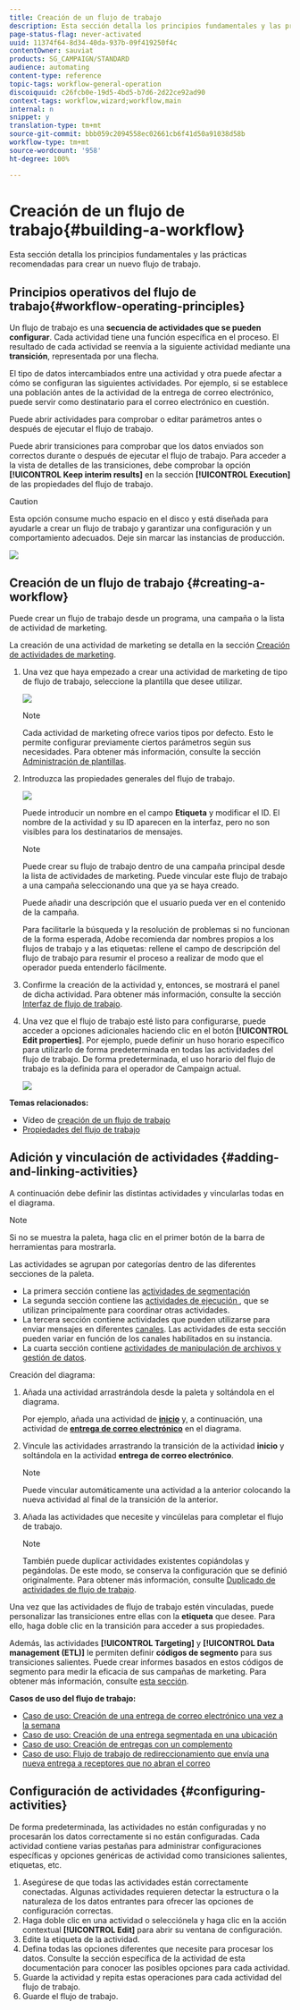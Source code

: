 ```yaml
---
title: Creación de un flujo de trabajo
description: Esta sección detalla los principios fundamentales y las prácticas recomendadas para crear un nuevo flujo de trabajo.
page-status-flag: never-activated
uuid: 11374f64-8d34-40da-937b-09f419250f4c
contentOwner: sauviat
products: SG_CAMPAIGN/STANDARD
audience: automating
content-type: reference
topic-tags: workflow-general-operation
discoiquuid: c26fcb0e-19d5-4bd5-b7d6-2d22ce92ad90
context-tags: workflow,wizard;workflow,main
internal: n
snippet: y
translation-type: tm+mt
source-git-commit: bbb059c2094558ec02661cb6f41d50a91038d58b
workflow-type: tm+mt
source-wordcount: '958'
ht-degree: 100%

---
```



# Creación de un flujo de trabajo{#building-a-workflow}

Esta sección detalla los principios fundamentales y las prácticas recomendadas para crear un nuevo flujo de trabajo.

## Principios operativos del flujo de trabajo{#workflow-operating-principles}

Un flujo de trabajo es una **secuencia de actividades que se pueden configurar**. Cada actividad tiene una función específica en el proceso. El resultado de cada actividad se reenvía a la siguiente actividad mediante una **transición**, representada por una flecha.

El tipo de datos intercambiados entre una actividad y otra puede afectar a cómo se configuran las siguientes actividades. Por ejemplo, si se establece una población antes de la actividad de la entrega de correo electrónico, puede servir como destinatario para el correo electrónico en cuestión.

Puede abrir actividades para comprobar o editar parámetros antes o después de ejecutar el flujo de trabajo.

Puede abrir transiciones para comprobar que los datos enviados son correctos durante o después de ejecutar el flujo de trabajo. Para acceder a la vista de detalles de las transiciones, debe comprobar la opción **[!UICONTROL Keep interim results]** en la sección **[!UICONTROL Execution]** de las propiedades del flujo de trabajo.

>[!CAUTION]
>
>Esta opción consume mucho espacio en el disco y está diseñada para ayudarle a crear un flujo de trabajo y garantizar una configuración y un comportamiento adecuados. Deje sin marcar las instancias de producción.

![](assets/workflow_overview.png)


## Creación de un flujo de trabajo {#creating-a-workflow}

Puede crear un flujo de trabajo desde un programa, una campaña o la lista de actividad de marketing.

La creación de una actividad de marketing se detalla en la sección [Creación de actividades de marketing](../../start/using/marketing-activities.md#creating-a-marketing-activity).

1. Una vez que haya empezado a crear una actividad de marketing de tipo de flujo de trabajo, seleccione la plantilla que desee utilizar.

   ![](assets/workflow_creation_1.png)

   >[!NOTE]
   >
   >Cada actividad de marketing ofrece varios tipos por defecto. Esto le permite configurar previamente ciertos parámetros según sus necesidades. Para obtener más información, consulte la sección [Administración de plantillas](../../start/using/marketing-activity-templates.md).

1. Introduzca las propiedades generales del flujo de trabajo.

   ![](assets/workflow_creation_2.png)

   Puede introducir un nombre en el campo **Etiqueta** y modificar el ID. El nombre de la actividad y su ID aparecen en la interfaz, pero no son visibles para los destinatarios de mensajes.

   >[!NOTE]
   >
   >Puede crear su flujo de trabajo dentro de una campaña principal desde la lista de actividades de marketing. Puede vincular este flujo de trabajo a una campaña seleccionando una que ya se haya creado.

   Puede añadir una descripción que el usuario pueda ver en el contenido de la campaña.

   Para facilitarle la búsqueda y la resolución de problemas si no funcionan de la forma esperada, Adobe recomienda dar nombres propios a los flujos de trabajo y a las etiquetas: rellene el campo de descripción del flujo de trabajo para resumir el proceso a realizar de modo que el operador pueda entenderlo fácilmente.

1. Confirme la creación de la actividad y, entonces, se mostrará el panel de dicha actividad. Para obtener más información, consulte la sección [Interfaz de flujo de trabajo](../../automating/using/workflow-interface.md).

1. Una vez que el flujo de trabajo esté listo para configurarse, puede acceder a opciones adicionales haciendo clic en el botón **[!UICONTROL Edit properties]**. Por ejemplo, puede definir un huso horario específico para utilizarlo de forma predeterminada en todas las actividades del flujo de trabajo. De forma predeterminada, el uso horario del flujo de trabajo es la definida para el operador de Campaign actual.

   ![](assets/workflow_properties.png)

**Temas relacionados:**

* Vídeo de [creación de un flujo de trabajo](https://docs.adobe.com/content/help/es-ES/campaign-standard/using/managing-processes-and-data/workflow-general-operation/building-a-workflow.html)
* [Propiedades del flujo de trabajo](../../automating/using/managing-execution-options.md)

## Adición y vinculación de actividades {#adding-and-linking-activities}

A continuación debe definir las distintas actividades y vincularlas todas en el diagrama.

>[!NOTE]
>
>Si no se muestra la paleta, haga clic en el primer botón de la barra de herramientas para mostrarla.

Las actividades se agrupan por categorías dentro de las diferentes secciones de la paleta.

* La primera sección contiene las [actividades de segmentación](../../automating/using/about-targeting-activities.md)
* La segunda sección contiene las [actividades de ejecución ](../../automating/using/about-execution-activities.md), que se utilizan principalmente para coordinar otras actividades.
* La tercera sección contiene actividades que pueden utilizarse para enviar mensajes en diferentes [canales](../../automating/using/about-channel-activities.md). Las actividades de esta sección pueden variar en función de los canales habilitados en su instancia.
* La cuarta sección contiene [actividades de manipulación de archivos y gestión de datos](../../automating/using/about-data-management-activities.md).

Creación del diagrama:

1. Añada una actividad arrastrándola desde la paleta y soltándola en el diagrama.

   Por ejemplo, añada una actividad de **[inicio](../../automating/using/start-and-end.md)** y, a continuación, una actividad de **[entrega de correo electrónico](../../automating/using/email-delivery.md)** en el diagrama.

1. Vincule las actividades arrastrando la transición de la actividad **inicio** y soltándola en la actividad **entrega de correo electrónico**.

   >[!NOTE]
   >
   >Puede vincular automáticamente una actividad a la anterior colocando la nueva actividad al final de la transición de la anterior.

1. Añada las actividades que necesite y vincúlelas para completar el flujo de trabajo.

   >[!NOTE]
   >
   >También puede duplicar actividades existentes copiándolas y pegándolas. De este modo, se conserva la configuración que se definió originalmente. Para obtener más información, consulte [Duplicado de actividades de flujo de trabajo](../../automating/using/workflow-interface.md#duplicating-workflow-activities).

Una vez que las actividades de flujo de trabajo estén vinculadas, puede personalizar las transiciones entre ellas con la **etiqueta** que desee. Para ello, haga doble clic en la transición para acceder a sus propiedades.

Además, las actividades **[!UICONTROL Targeting]** y **[!UICONTROL Data management (ETL)]** le permiten definir **códigos de segmento** para sus transiciones salientes. Puede crear informes basados en estos códigos de segmento para medir la eficacia de sus campañas de marketing. Para obtener más información, consulte [esta sección](../../reporting/using/creating-a-report-workflow-segment.md).

**Casos de uso del flujo de trabajo:**

* [Caso de uso: Creación de una entrega de correo electrónico una vez a la semana](../../automating/using/workflow-weekly-offer.md)
* [Caso de uso: Creación de una entrega segmentada en una ubicación](../../automating/using/workflow-segmentation-location.md)
* [Caso de uso: Creación de entregas con un complemento](../../automating/using/workflow-created-query-with-complement.md)
* [Caso de uso: Flujo de trabajo de redireccionamiento que envía una nueva entrega a receptores que no abran el correo](../../automating/using/workflow-cross-channel-retargeting.md)

## Configuración de actividades {#configuring-activities}

De forma predeterminada, las actividades no están configuradas y no procesarán los datos correctamente si no están configuradas. Cada actividad contiene varias pestañas para administrar configuraciones específicas y opciones genéricas de actividad como transiciones salientes, etiquetas, etc.

1. Asegúrese de que todas las actividades están correctamente conectadas. Algunas actividades requieren detectar la estructura o la naturaleza de los datos entrantes para ofrecer las opciones de configuración correctas.
1. Haga doble clic en una actividad o selecciónela y haga clic en la acción contextual **[!UICONTROL Edit]** para abrir su ventana de configuración.
1. Edite la etiqueta de la actividad.
1. Defina todas las opciones diferentes que necesite para procesar los datos. Consulte la sección específica de la actividad de esta documentación para conocer las posibles opciones para cada actividad.
1. Guarde la actividad y repita estas operaciones para cada actividad del flujo de trabajo.
1. Guarde el flujo de trabajo.
